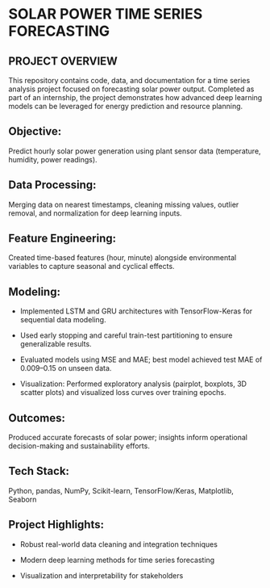 # SOLAR POWER TIME SERIES FORECASTING

## PROJECT OVERVIEW
This repository contains code, data, and documentation for a time series analysis project focused on forecasting solar power output. Completed as part of an internship, the project demonstrates how advanced deep learning models can be leveraged for energy prediction and resource planning.

## Objective: 
Predict hourly solar power generation using plant sensor data (temperature, humidity, power readings).

## Data Processing:
Merging data on nearest timestamps, cleaning missing values, outlier removal, and normalization for deep learning inputs.

## Feature Engineering: 
Created time-based features (hour, minute) alongside environmental variables to capture seasonal and cyclical effects.

## Modeling:

- Implemented LSTM and GRU architectures with TensorFlow-Keras for sequential data modeling.

- Used early stopping and careful train-test partitioning to ensure generalizable results.

- Evaluated models using MSE and MAE; best model achieved test MAE of 0.009–0.15 on unseen data.

- Visualization: Performed exploratory analysis (pairplot, boxplots, 3D scatter plots) and visualized loss curves over training epochs.

## Outcomes: 
Produced accurate forecasts of solar power; insights inform operational decision-making and sustainability efforts.

## Tech Stack: 
Python, pandas, NumPy, Scikit-learn, TensorFlow/Keras, Matplotlib, Seaborn

## Project Highlights:

- Robust real-world data cleaning and integration techniques

- Modern deep learning methods for time series forecasting

- Visualization and interpretability for stakeholders
